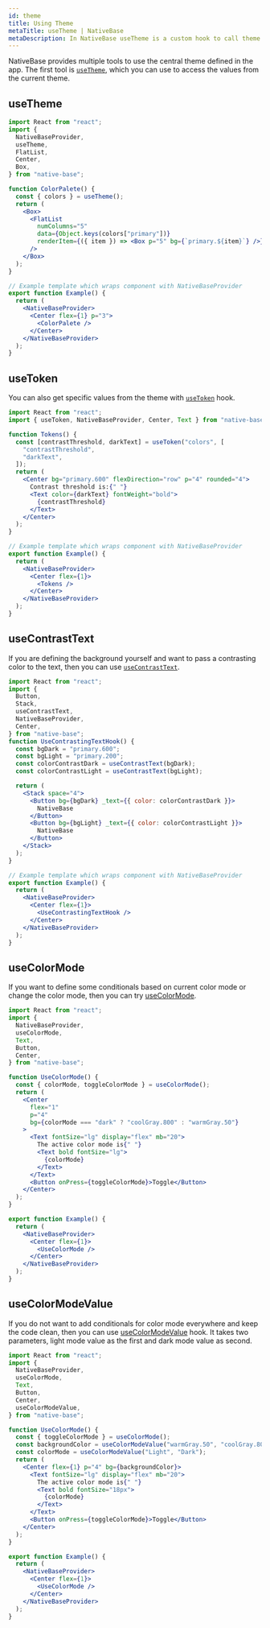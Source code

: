```yaml
---
id: theme
title: Using Theme
metaTitle: useTheme | NativeBase
metaDescription: In NativeBase useTheme is a custom hook to call theme object from the context. Read this document to know more about useTheme hook and its uses with examples.
---
```


NativeBase provides multiple tools to use the central theme defined in the app. The first tool is [`useTheme`](/use-theme), which you can use to access the values from the current theme.

## useTheme

```jsx isLive=true
import React from "react";
import {
  NativeBaseProvider,
  useTheme,
  FlatList,
  Center,
  Box,
} from "native-base";

function ColorPalete() {
  const { colors } = useTheme();
  return (
    <Box>
      <FlatList
        numColumns="5"
        data={Object.keys(colors["primary"])}
        renderItem={({ item }) => <Box p="5" bg={`primary.${item}`} />}
      />
    </Box>
  );
}

// Example template which wraps component with NativeBaseProvider
export function Example() {
  return (
    <NativeBaseProvider>
      <Center flex={1} p="3">
        <ColorPalete />
      </Center>
    </NativeBaseProvider>
  );
}
```

## useToken

You can also get specific values from the theme with [`useToken`](/use-token) hook.

```jsx isLive=true
import React from "react";
import { useToken, NativeBaseProvider, Center, Text } from "native-base";

function Tokens() {
  const [contrastThreshold, darkText] = useToken("colors", [
    "contrastThreshold",
    "darkText",
  ]);
  return (
    <Center bg="primary.600" flexDirection="row" p="4" rounded="4">
      Contrast threshold is:{" "}
      <Text color={darkText} fontWeight="bold">
        {contrastThreshold}
      </Text>
    </Center>
  );
}

// Example template which wraps component with NativeBaseProvider
export function Example() {
  return (
    <NativeBaseProvider>
      <Center flex={1}>
        <Tokens />
      </Center>
    </NativeBaseProvider>
  );
}
```

## useContrastText

If you are defining the background yourself and want to pass a contrasting color to the text, then you can use [`useContrastText`](use-contrast-text).

```jsx isLive=true
import React from "react";
import {
  Button,
  Stack,
  useContrastText,
  NativeBaseProvider,
  Center,
} from "native-base";
function UseContrastingTextHook() {
  const bgDark = "primary.600";
  const bgLight = "primary.200";
  const colorContrastDark = useContrastText(bgDark);
  const colorContrastLight = useContrastText(bgLight);

  return (
    <Stack space="4">
      <Button bg={bgDark} _text={{ color: colorContrastDark }}>
        NativeBase
      </Button>
      <Button bg={bgLight} _text={{ color: colorContrastLight }}>
        NativeBase
      </Button>
    </Stack>
  );
}

// Example template which wraps component with NativeBaseProvider
export function Example() {
  return (
    <NativeBaseProvider>
      <Center flex={1}>
        <UseContrastingTextHook />
      </Center>
    </NativeBaseProvider>
  );
}
```

## useColorMode

If you want to define some conditionals based on current color mode or change the color mode, then you can try [useColorMode](use-color-mode).

```jsx isLive=true
import React from "react";
import {
  NativeBaseProvider,
  useColorMode,
  Text,
  Button,
  Center,
} from "native-base";

function UseColorMode() {
  const { colorMode, toggleColorMode } = useColorMode();
  return (
    <Center
      flex="1"
      p="4"
      bg={colorMode === "dark" ? "coolGray.800" : "warmGray.50"}
    >
      <Text fontSize="lg" display="flex" mb="20">
        The active color mode is{" "}
        <Text bold fontSize="lg">
          {colorMode}
        </Text>
      </Text>
      <Button onPress={toggleColorMode}>Toggle</Button>
    </Center>
  );
}

export function Example() {
  return (
    <NativeBaseProvider>
      <Center flex={1}>
        <UseColorMode />
      </Center>
    </NativeBaseProvider>
  );
}
```

## useColorModeValue

If you do not want to add conditionals for color mode everywhere and keep the code clean, then you can use [useColorModeValue](use-color-mode-value) hook. It takes two parameters, light mode value as the first and dark mode value as second.

```jsx isLive=true
import React from "react";
import {
  NativeBaseProvider,
  useColorMode,
  Text,
  Button,
  Center,
  useColorModeValue,
} from "native-base";

function UseColorMode() {
  const { toggleColorMode } = useColorMode();
  const backgroundColor = useColorModeValue("warmGray.50", "coolGray.800");
  const colorMode = useColorModeValue("Light", "Dark");
  return (
    <Center flex={1} p="4" bg={backgroundColor}>
      <Text fontSize="lg" display="flex" mb="20">
        The active color mode is{" "}
        <Text bold fontSize="18px">
          {colorMode}
        </Text>
      </Text>
      <Button onPress={toggleColorMode}>Toggle</Button>
    </Center>
  );
}

export function Example() {
  return (
    <NativeBaseProvider>
      <Center flex={1}>
        <UseColorMode />
      </Center>
    </NativeBaseProvider>
  );
}
```
